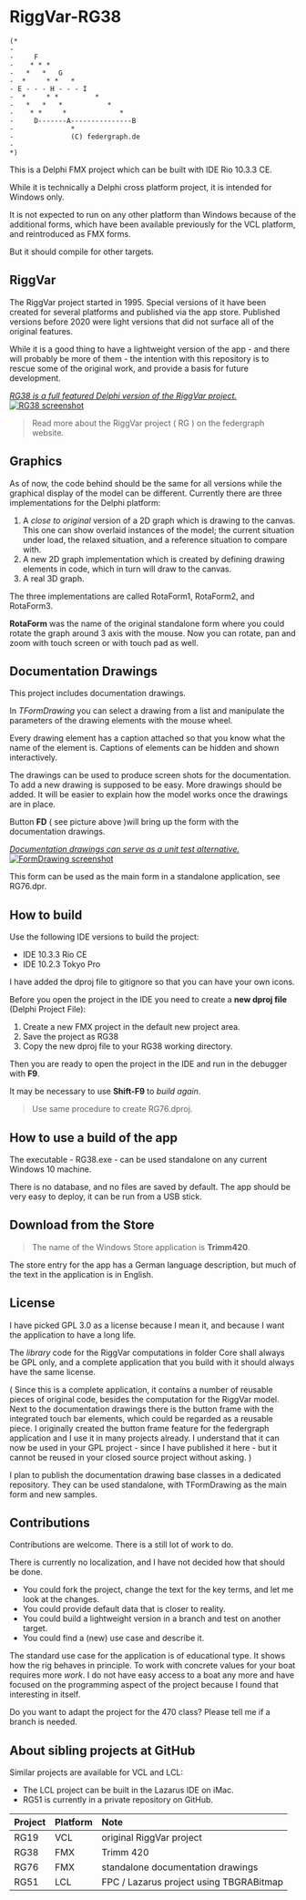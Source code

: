 ﻿# RiggVar-RG38

```
(*
-
-     F
-    * * *
-   *   *   G
-  *     * *   *
- E - - - H - - - I
-  *     * *         *
-   *   *   *           *
-    * *     *             *
-     D-------A---------------B
-              *
-              (C) federgraph.de
-
*)
```


This is a Delphi FMX project which can be built with IDE Rio 10.3.3 CE.

While it is technically a Delphi cross platform project, it is intended for Windows only.

It is not expected to run on any other platform than Windows because of the additional forms,
which have been available previously for the VCL platform, and reintroduced as FMX forms.

But it should compile for other targets.

## RiggVar

The RiggVar project started in 1995.
Special versions of it have been created for several platforms and published via the app store.
Published versions before 2020 were light versions that did not surface all of the original features.

While it is a good thing to have a lightweight version of the app - 
and there will probably be more of them - 
the intention with this repository is to rescue some of the original work,
and provide a basis for future development.

<a href="doc/images/RiggVar-RG38-01.png">*RG38 is a full featured Delphi version of the RiggVar project.*<br>
![RG38 screenshot](doc/images/RiggVar-RG38-01.png)</a>

> Read more about the RiggVar project ( RG ) on the federgraph website.

## Graphics

As of now, the code behind should be the same for all versions
while the graphical display of the model can be different.
Currently there are three implementations for the Delphi platform:

1. A *close to original* version of a 2D graph which is drawing to the canvas.
This one can show overlaid instances of the model; the current situation under load,
the relaxed situation, and a reference situation to compare with.
2. A new 2D graph implementation which is created by defining drawing elements in code, which in turn will draw to the canvas.
3. A real 3D graph.

The three implementations are called RotaForm1, RotaForm2, and RotaForm3.

**RotaForm** was the name of the original standalone form where you could rotate the graph around 3 axis with the mouse.
Now you can rotate, pan and zoom with touch screen or with touch pad as well.

## Documentation Drawings

This project includes documentation drawings.

In *TFormDrawing* you can select a drawing from a list and manipulate the parameters of the drawing elements with the mouse wheel.

Every drawing element has a caption attached so that you know what the name of the element is.
Captions of elements can be hidden and shown interactively.

The drawings can be used to produce screen shots for the documentation.
To add a new drawing is supposed to be easy.
More drawings should be added.
It will be easier to explain how the model works once the drawings are in place.

Button **FD** ( see picture above )will bring up the form with the documentation drawings.

<a href="doc/images/RiggVar-FD-01.png">*Documentation drawings can serve as a unit test alternative.*<br>
![FormDrawing screenshot](doc/images/RiggVar-FD-01.png)</a>

This form can be used as the main form in a standalone application, see RG76.dpr.

## How to build

Use the following IDE versions to build the project:
- IDE 10.3.3 Rio CE
- IDE 10.2.3 Tokyo Pro

I have added the dproj file to gitignore so that you can have your own icons.

Before you open the project in the IDE you need to create a **new dproj file** (Delphi Project File):

1. Create a new FMX project in the default new project area.
1. Save the project as RG38
1. Copy the new dproj file to your RG38 working directory.

Then you are ready to open the project in the IDE and run in the debugger with **F9**.

It may be necessary to use **Shift-F9** to *build again*.

> Use same procedure to create RG76.dproj.

## How to use a build of the app

The executable - RG38.exe - can be used standalone on any current Windows 10 machine.

There is no database, and no files are saved by default.
The app should be very easy to deploy, it can be run from a USB stick.

## Download from the Store

> The name of the Windows Store application is **Trimm420**.

The store entry for the app has a German language description,
but much of the text in the application is in English.

## License

I have picked GPL 3.0 as a license because I mean it,
and because I want the application to have a long life.

The *library* code for the RiggVar computations in folder Core shall always be GPL only,
and a complete application that you build with it should always have the same license.

( Since this is a complete application, it contains a number of reusable pieces of original code, besides the computation for the RiggVar model.
Next to the documentation drawings there is the button frame with the integrated touch bar elements, which could be regarded as a reusable piece.
I originally created the button frame feature for the federgraph application and I use it in many projects already.
I understand that it can now be used in your GPL project - since I have published it here - 
but it cannot be reused in your closed source project without asking. )

I plan to publish the documentation drawing base classes in a dedicated repository.
They can be used standalone, with TFormDrawing as the main form and new samples.

## Contributions

Contributions are welcome. There is a still lot of work to do.

There is currently no localization, and I have not decided how that should be done.

- You could fork the project, change the text for the key terms, and let me look at the changes.
- You could provide default data that is closer to reality.
- You could build a lightweight version in a branch and test on another target.
- You could find a (new) use case and describe it.

The standard use case for the application is of educational type.
It shows how the rig behaves in principle.
To work with concrete values for your boat requires more *work*.
I do not have easy access to a boat any more and have focused on the programming aspect of the project
because I found that interesting in itself.

Do you want to adapt the project for the 470 class?
Please tell me if a branch is needed.

## About sibling projects at GitHub

Similar projects are available for VCL and LCL:
- The LCL project can be built in the Lazarus IDE on iMac.
- RG51 is currently in a private repository on GitHub.

| Project | Platform | Note |
| :-- | :- | :- |
| RG19 | VCL | original RiggVar project |
| RG38 | FMX | Trimm 420 |
| RG76 | FMX | standalone documentation drawings |
| RG51 | LCL | FPC / Lazarus project using TBGRABitmap |
